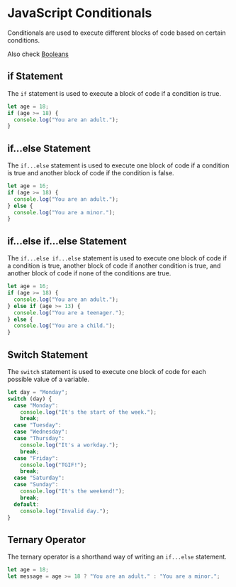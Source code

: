 # JavaScript Conditionals

Conditionals are used to execute different blocks of code based on certain conditions.

Also check [Booleans](Booleans.md)

## if Statement

The `if` statement is used to execute a block of code if a condition is true.

```javascript
let age = 18;
if (age >= 18) {
  console.log("You are an adult.");
}
```

## if...else Statement

The `if...else` statement is used to execute one block of code if a condition is true and another block of code if the condition is false.

```javascript
let age = 16;
if (age >= 18) {
  console.log("You are an adult.");
} else {
  console.log("You are a minor.");
}
```

## if...else if...else Statement

The `if...else if...else` statement is used to execute one block of code if a condition is true, another block of code if another condition is true, and another block of code if none of the conditions are true.

```javascript
let age = 16;
if (age >= 18) {
  console.log("You are an adult.");
} else if (age >= 13) {
  console.log("You are a teenager.");
} else {
  console.log("You are a child.");
}
```

## Switch Statement

The `switch` statement is used to execute one block of code for each possible value of a variable.

```javascript
let day = "Monday";
switch (day) {
  case "Monday":
    console.log("It's the start of the week.");
    break;
  case "Tuesday":
  case "Wednesday":
  case "Thursday":
    console.log("It's a workday.");
    break;
  case "Friday":
    console.log("TGIF!");
    break;
  case "Saturday":
  case "Sunday":
    console.log("It's the weekend!");
    break;
  default:
    console.log("Invalid day.");
}
```

## Ternary Operator

The ternary operator is a shorthand way of writing an `if...else` statement.

```javascript
let age = 18;
let message = age >= 18 ? "You are an adult." : "You are a minor.";
```
